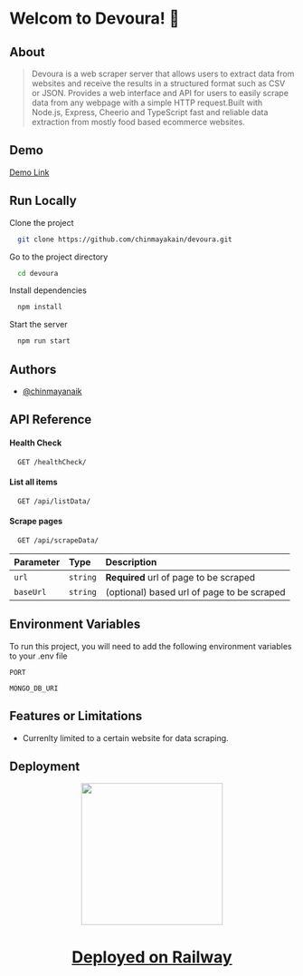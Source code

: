 
# Welcom to Devoura! 👋


## About

> Devoura is a web scraper server that allows users to extract data from websites and receive the results in a structured format such as CSV or JSON. Provides a web interface and API for users to easily scrape data from any webpage with a simple HTTP request.Built with Node.js, Express, Cheerio and TypeScript fast and reliable data extraction from mostly food based ecommerce websites.


## Demo

[Demo Link](https://devoura-production.up.railway.app/)


## Run Locally

Clone the project

```bash
  git clone https://github.com/chinmayakain/devoura.git
```

Go to the project directory

```bash
  cd devoura
```

Install dependencies

```bash
  npm install
```

Start the server

```bash
  npm run start
```


## Authors

- [@chinmayanaik](https://www.github.com/chinmayakain)

## API Reference

#### Health Check

```http
  GET /healthCheck/
```

#### List all items

```http
  GET /api/listData/
```
#### Scrape pages

```http
  GET /api/scrapeData/
```

| Parameter | Type     | Description                       |
| :-------- | :------- | :-------------------------------- |
| `url`      | `string` | **Required** url of page to be scraped |
| `baseUrl`      | `string` | (optional) based url of page to be scraped |



## Environment Variables

To run this project, you will need to add the following environment variables to your .env file

`PORT`

`MONGO_DB_URI`


## Features or Limitations

- Currenlty limited to a certain website for data scraping.


## Deployment

<p align="center">
  <img src="https://railway.app/brand/logo-light.png" width="250">
<p>

 
<div align="center">
    <h1>
        <a href="https://railway.app/">
            Deployed on Railway
        </a>
    </h1>
</div>
